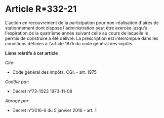 # Article R*332-21

L'action en recouvrement de la participation pour non-réalisation d'aires de stationnement dont dispose l'administration peut
être exercée jusqu'à l'expiration de la quatrième année suivant celle au cours de laquelle le permis de construire a été
délivré. La prescription est interrompue dans les conditions définies à l'article 1975 du code général des impôts.

**Liens relatifs à cet article**

_Cite_:

  - Code général des impôts, CGI. - art. 1975

_Codifié par_:

  - Décret n°73-1023 1973-11-08

_Abrogé par_:

  - Décret n°2016-6 du 5 janvier 2016 - art. 1
